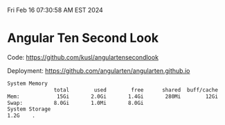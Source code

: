 Fri Feb 16 07:30:58 AM EST 2024

# Angular Ten Second Look

Code: https://github.com/kusl/angulartensecondlook

Deployment: https://github.com/angularten/angularten.github.io

```bash
System Memory
               total        used        free      shared  buff/cache   available
Mem:            15Gi       2.0Gi       1.4Gi       280Mi        12Gi        13Gi
Swap:          8.0Gi       1.0Mi       8.0Gi
System Storage
1.2G	.
```
```bash
